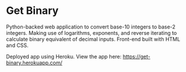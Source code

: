 # Get Binary
Python-backed web application to convert base-10 integers to base-2 integers. Making use of logarithms, exponents, and reverse iterating to calculate binary equivalent of decimal inputs. Front-end built with HTML and CSS.

Deployed app using Heroku. View the app here: https://get-binary.herokuapp.com/